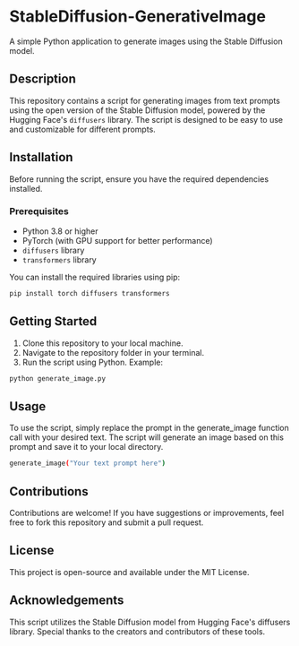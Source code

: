 # StableDiffusion-GenerativeImage

A simple Python application to generate images using the Stable Diffusion model.

## Description

This repository contains a script for generating images from text prompts using the open version of the Stable Diffusion model, powered by the Hugging Face's `diffusers` library. The script is designed to be easy to use and customizable for different prompts.

## Installation

Before running the script, ensure you have the required dependencies installed.

### Prerequisites

- Python 3.8 or higher
- PyTorch (with GPU support for better performance)
- `diffusers` library
- `transformers` library

You can install the required libraries using pip:

```bash
pip install torch diffusers transformers
```

## Getting Started
1. Clone this repository to your local machine.
2. Navigate to the repository folder in your terminal.
3. Run the script using Python.
Example:
```bash
python generate_image.py
```

## Usage
To use the script, simply replace the prompt in the generate_image function call with your desired text. The script will generate an image based on this prompt and save it to your local directory.

```bash
generate_image("Your text prompt here")
```

## Contributions
Contributions are welcome! If you have suggestions or improvements, feel free to fork this repository and submit a pull request.

## License
This project is open-source and available under the MIT License.

## Acknowledgements
This script utilizes the Stable Diffusion model from Hugging Face's diffusers library. Special thanks to the creators and contributors of these tools.
